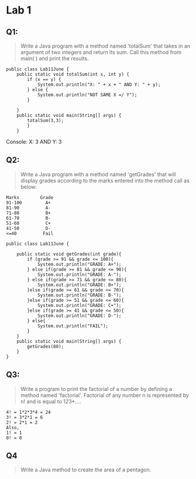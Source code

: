 # Lab 1

## Q1: 
> Write a Java program with a method named 'totalSum' that takes in an argument of two integers and return its sum. Call this method from main( ) and print the results.

```
public class Lab11June {
    public static void totalSum(int x, int y) {
        if (x == y) {
            System.out.println("X: " + x + " AND Y: " + y);
        } else {
            System.out.println("NOT SAME X =/ Y");
        }

    }
    public static void main(String[] args) {
        totalSum(3,3);
        }
    }
```

Console: X: 3 AND Y: 3

## Q2:
> Write a Java program with a method named 'getGrades' that will display grades according to the marks entered into the method call as below:
```
Marks        Grade
91-100         A+
81-90          A-
71-80          B+
61-70          B-
51-60          C+
41-50          D-
<=40          Fail
```

```
public class Lab11June {

    public static void getGrades(int grade){
        if (grade >= 91 && grade <= 100){
            System.out.println("GRADE: A+");
        } else if(grade >= 81 && grade <= 90){
            System.out.println("GRADE: A-");
        } else if(grade >= 71 && grade <= 80){
            System.out.println("GRADE: B+");
        }else if(grade >= 61 && grade <= 70){
            System.out.println("GRADE: B-");
        }else if(grade >= 51 && grade <= 60){
            System.out.println("GRADE: C+");
        }else if(grade >= 41 && grade <= 50){
            System.out.println("GRADE: D-");
        } else{
            System.out.println("FAIL");
        }
    }
    public static void main(String[] args) {
        getGrades(80);
    }
}

```

## Q3:
> Write a program to print the factorial of a number by defining a method named 'factorial'. Factorial of any number n is represented by n! and is equal to 1*2*3*....
``` 
4! = 1*2*3*4 = 24
3! = 3*2*1 = 6
2! = 2*1 = 2
Also,
1! = 1
0! = 0
```

## Q4
> Write a Java method to create the area of a pentagon.
